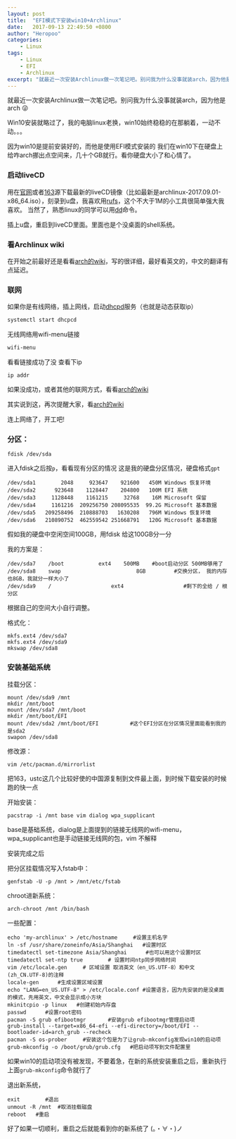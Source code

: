 ```yaml
---
layout: post
title:  "EFI模式下安装win10+Archlinux"
date:   2017-09-13 22:49:50 +0800
author: "Heropoo"
categories: 
    - Linux
tags:
    - Linux
    - EFI
    - Archlinux  
excerpt: "就最近一次安装Archlinux做一次笔记吧。别问我为什么没事就装arch，因为他是arch  😜"
---
```

就最近一次安装Archlinux做一次笔记吧。别问我为什么没事就装arch，因为他是arch  😜 

Win10安装就略过了，我的电脑linux老换，win10始终稳稳的在那躺着，一动不动。。。

因为win10是提前安装好的，而他是使用EFI模式安装的 我们在win10下在硬盘上给咋arch挪出点空间来，几十个GB就行。看你硬盘大小了和心情了。

### 启动liveCD
用在[官网](https://www.archlinux.org/download/)或者[163](http://mirrors.163.com/archlinux/iso/2017.09.01/)源下载最新的liveCD镜像（比如最新是archlinux-2017.09.01-x86_64.iso），刻录到u盘，我喜欢用[rufs](http://rufus.akeo.ie/)，这个不大于1M的小工具很简单强大我喜欢。 当然了，熟悉linux的同学可以用[dd](https://wiki.archlinux.org/index.php/Core_utilities#dd)命令。

插上u盘，重启到liveCD里面。里面也是个没桌面的shell系统。

### 看Archlinux wiki
在开始之前最好还是看看[arch的wiki](https://wiki.archlinux.org/index.php/Installation_guide)，写的很详细，最好看英文的，中文的翻译有点延迟。

### 联网
如果你是有线网络，插上网线，启动[dhcpd](https://wiki.archlinux.org/index.php/Dhcpcd)服务（也就是动态获取ip）
```bash
systemctl start dhcpcd
```
无线网络用wifi-menu链接
```bash
wifi-menu
```
看看链接成功了没 查看下ip
```
ip addr
```
如果没成功，或者其他的联网方式，看看[arch的wiki](https://wiki.archlinux.org/index.php/Network_configuration)

其实说到这，再次提醒大家，看[arch的wiki](https://wiki.archlinux.org/)

连上网络了，开工吧!

### 分区：
```
fdisk /dev/sda
```
进入fdisk之后按`p`，看看现有分区的情况
这是我的硬盘分区情况，硬盘格式`gpt`
```
/dev/sda1        2048     923647    921600   450M Windows 恢复环境
/dev/sda2      923648    1128447    204800   100M EFI 系统
/dev/sda3     1128448    1161215     32768    16M Microsoft 保留
/dev/sda4     1161216  209256750 208095535  99.2G Microsoft 基本数据
/dev/sda5   209258496  210888703   1630208   796M Windows 恢复环境
/dev/sda6   210890752  462559542 251668791   120G Microsoft 基本数据
```
假如我的硬盘中空闲空间100GB，用fdisk 给这100GB分一分

我的方案是：
```
/dev/sda7    /boot           ext4    500MB    #boot启动分区 500MB够用了
/dev/sda8    swap                        8GB         #交换分区， 我的内存也8GB，我就分一样大小了
/dev/sda9    /                   ext4                   #剩下的全给 / 根分区
```
根据自己的空间大小自行调整。

格式化：
```
mkfs.ext4 /dev/sda7
mkfs.ext4 /dev/sda9
mkswap /dev/sda8
```
### 安装基础系统
挂载分区：
```
mount /dev/sda9 /mnt
mkdir /mnt/boot
mount /dev/sda7 /mnt/boot
mkdir /mnt/boot/EFI
mount /dev/sda2 /mnt/boot/EFI          #这个EFI分区在分区情况里面能看到我的是sda2
swapon /dev/sda8
```
修改源：
```
vim /etc/pacman.d/mirrorlist
```
把163，ustc这几个比较好使的中国源复制到文件最上面，到时候下载安装的时候跑的快一点

开始安装：
```
pacstrap -i /mnt base vim dialog wpa_supplicant     
```
base是基础系统，dialog是上面提到的链接无线网的wifi-menu，wpa_supplicant也是手动链接无线网的包，vim 不解释 

安装完成之后

把分区挂载情况写入fstab中：
```
genfstab -U -p /mnt > /mnt/etc/fstab
```

chroot进新系统：
```
arch-chroot /mnt /bin/bash
```

一些配置：
```
echo 'my-archlinux' > /etc/hostname     #设置主机名字
ln -sf /usr/share/zoneinfo/Asia/Shanghai   #设置时区
timedatectl set-timezone Asia/Shanghai      #也可以用这个设置时区
timedatectl set-ntp true        # 设置时间ntp同步网络时间
vim /etc/locale.gen     # 区域设置 取消英文（en_US.UTF-8）和中文(zh_CN.UTF-8)的注释
locale-gen      #生成设置区域设置
echo "LANG=en_US.UTF-8" > /etc/locale.conf #设置语言，因为先安装的是没桌面的模式，先用英文，中文会显示成小方块
mkinitcpio -p linux   #创建初始内存盘
passwd      #设置root密码
pacman -S grub efibootmgr       #安装grub efibootmgr管理启动项
grub-install --target=x86_64-efi --efi-directory=/boot/EFI --bootloader-id=arch_grub --recheck
pacman -S os-prober     #安装这个包是为了让grub-mkconfig发现win10的启动项
grub-mkconfig -o /boot/grub/grub.cfg   #把启动项写到文件配置里 
```
如果win10的启动项没有被发现，不要着急，在新的系统安装重启之后，重新执行上面`grub-mkconfig`命令就行了

退出新系统，
```
exit        #退出
unmout -R /mnt  #取消挂载磁盘
reboot   #重启
```

好了如果一切顺利，重启之后就能看到你的新系统了  (。・∀・)ノ 





